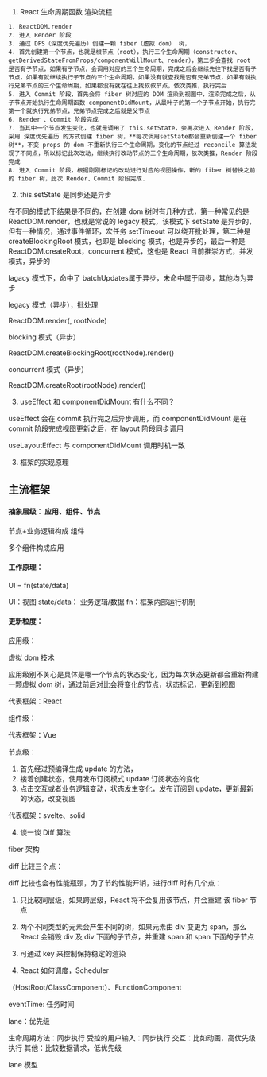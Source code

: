 1. React 生命周期函数 渲染流程

```
1. ReactDOM.render
2. 进入 Render 阶段
3. 通过 DFS（深度优先遍历）创建一颗 fiber（虚拟 dom） 树，
4. 首先创建第一个节点，也就是根节点（root），执行三个生命周期（constructor、getDerivedStateFromProps/componentWillMount、render），第二步会查找 root 是否有子节点，如果有子节点，会调用对应的三个生命周期，完成之后会继续先往下找是否有子节点，如果有就继续执行子节点的三个生命周期，如果没有就查找是否有兄弟节点，如果有就执行兄弟节点的三个生命周期，如果都没有就在往上找叔叔节点，依次类推，执行完后
5. 进入 Commit 阶段，首先会将 fiber 树对应的 DOM 渲染到视图中，渲染完成之后，从子节点开始执行生命周期函数 componentDidMount，从最叶子的第一个子节点开始，执行完第一个就执行兄弟节点，兄弟节点完成之后就是父节点
6. Render 、Commit 阶段完成
7. 当其中一个节点发生变化，也就是调用了 this.setState，会再次进入 Render 阶段，采用 深度优先遍历 的方式创建 fiber 树，**每次调用setState都会重新创建一个 fiber 树**，不变 props 的 dom 不重新执行三个生命周期，变化的节点经过 reconcile 算法发现了不同点，所以标记此次改动，继续执行改动节点的三个生命周期，依次类推，Render 阶段完成
8. 进入 Commit 阶段，根据刚刚标记的改动进行对应的视图操作，新的 fiber 树替换之前的 fiber 树，此次 Render、Commit 阶段完成.

```


2. this.setState 是同步还是异步

在不同的模式下结果是不同的，在创建 dom 树时有几种方式，第一种常见的是 ReactDOM.render，也就是常说的 legacy 模式，该模式下 setState 是异步的，但有一种情况，通过事件循环，宏任务 setTimeout 可以绕开批处理，第二种是 createBlockingRoot 模式，也即是 blocking 模式，也是异步的，最后一种是 ReactDOM.createRoot，concurrent 模式，这也是 React 目前推崇方式，并发模式，异步的


lagacy 模式下，命中了 batchUpdates属于异步，未命中属于同步，其他均为异步

legacy 模式（异步），批处理

ReactDOM.render(<App />, rootNode)

blocking 模式（异步）

ReactDOM.createBlockingRoot(rootNode).render(<App />)

concurrent 模式（异步）

ReactDOM.createRoot(rootNode).render(<App />)


3. useEffect 和 componentDidMount 有什么不同？


useEffect 会在 commit 执行完之后异步调用，而 componentDidMount 是在 commit 阶段完成视图更新之后，在 layout 阶段同步调用

useLayoutEffect 与 componentDidMount 调用时机一致


3. 框架的实现原理

## 主流框架

#### 抽象层级： 应用、组件、节点


节点+业务逻辑构成 组件

多个组件构成应用


#### 工作原理：

UI = fn(state/data)

UI：视图
state/data： 业务逻辑/数据
fn：框架内部运行机制

#### 更新粒度：

应用级：

虚拟 dom 技术

应用级别不关心是具体是哪一个节点的状态变化，因为每次状态更新都会重新构建一颗虚拟 dom 树，通过前后对比会将变化的节点，状态标记，更新到视图

代表框架：React

组件级：


代表框架：Vue

节点级：

1. 首先经过预编译生成 update 的方法，
2. 接着创建状态，使用发布订阅模式 update 订阅状态的变化
3. 点击交互或者业务逻辑变动，状态发生变化，发布订阅到 update，更新最新的状态，改变视图


代表框架：svelte、solid


4. 谈一谈 Diff 算法


fiber 架构

diff 比较三个点：

diff 比较也会有性能瓶颈，为了节约性能开销，进行diff 时有几个点：

1. 只比较同层级，如果跨层级，React 将不会复用该节点，并会重建 该 fiber 节点
2. 两个不同类型的元素会产生不同的树，如果元素由 div 变更为 span，那么 React 会销毁 div 及 div 下面的子节点，并重建 span 和 span 下面的子节点
3. 可通过 key 来控制保持稳定的渲染


5. React 如何调度，Scheduler


（HostRoot/ClassComponent）、FunctionComponent


eventTime: 任务时间

lane：优先级

生命周期方法：同步执行
受控的用户输入：同步执行
交互：比如动画，高优先级执行
其他：比较数据请求，低优先级


lane 模型
